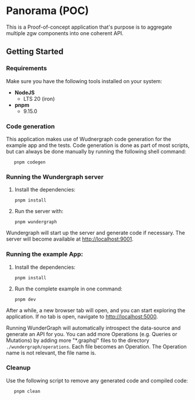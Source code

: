 # Panorama (POC)

This is a Proof-of-concept application that's purpose is to aggregate multiple zgw components into one coherent API.

## Getting Started

### Requirements

Make sure you have the following tools installed on your system:

* **NodeJS**
  * LTS 20 (iron)
* **pnpm**
  * 9.15.0

### Code generation

This application makes use of Wudnergraph code generation for the example app and the tests.
Code generation is done as part of most scripts, but can always be done manually by running the following shell command:
```shell
   pnpm codegen
```

### Running the Wundergraph server

1. Install the dependencies:
    ```shell
   pnpm install
   ```
2. Run the server with:
    ```shell
   pnpm wundergraph
   ```

Wundergraph will start up the server and generate code if necessary.
The server will become available at [http://localhost:9001](http://localhost:9001).

### Running the example App:

1. Install the dependencies:
    ```shell
   pnpm install
   ```
2. Run the complete example in one command:
    ```shell
   pnpm dev
   ```

After a while, a new browser tab will open,
and you can start exploring the application.
If no tab is open, navigate to [http://localhost:5000](http://localhost:5000).

Running WunderGraph will automatically introspect the data-source and generate an API for you.
You can add more Operations (e.g. Queries or Mutations) by adding more "\*.graphql" files to the directory `./wundergraph/operations`.
Each file becomes an Operation. The Operation name is not relevant, the file name is.

### Cleanup

Use the following script to remove any generated code and compiled code:
```shell
   pnpm clean
   ```